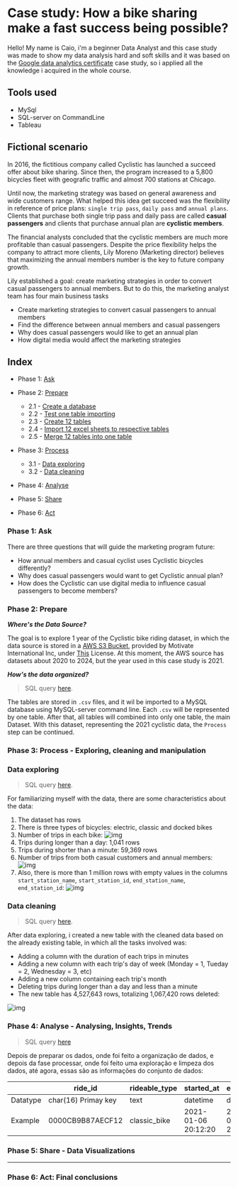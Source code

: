 # Case study: How a bike sharing make a fast success being possible?
Hello! My name is Caio, i'm a beginner Data Analyst and this case study was made to show my data analysis hard and soft skills and it was based on the [Google data analytics certificate](https://www.coursera.org/learn/google-data-analytics-capstone) case study, so i applied all the knowledge i acquired in the whole course.

## Tools used
- MySql
- SQL-server on CommandLine
- Tableau

## Fictional scenario
In 2016, the fictitious company called Cyclistic has launched a succeed offer about bike sharing. Since then, the program increased to a 5,800 bicycles fleet with geografic traffic and almost 700 stations at Chicago. 

Until now, the marketing strategy was based on general awareness and wide customers range. What helped this idea get succeed was the flexibility in reference of price plans: `single trip pass`, `daily pass` and `annual plans`. Clients that purchase both single trip pass and daily pass are called **casual passengers** and clients that purchase annual plan are **cyclistic members**.

The financial analysts concluded that the cyclistic members are much more profitable than casual passengers. Despite the price flexibility helps the company to attract more clients, Lily Moreno (Marketing director) believes that maximizing the annual members number is the key to future company growth. 

Lily established a goal: create marketing strategies in order to convert casual passengers to annual members. But to do this, the marketing analyst team has four main business tasks
- Create marketing strategies to convert casual passengers to annual members
- Find the difference between annual members and casual passengers
- Why does casual passengers would like to get an annual plan
- How digital media would affect the marketing strategies

## Index
* Phase 1: [Ask](https://github.com/caiobarretobr/cyclistic_case_study?tab=readme-ov-file#ask)

* Phase 2: [Prepare](https://github.com/caiobarretobr/cyclistic_case_study?tab=readme-ov-file#phase-2-prepare)

    - 2.1 - [Create a database](https://github.com/caiobarretobr/cyclistic_case_study?tab=readme-ov-file#21---create-a-database)
    - 2.2 - [Test one table importing](https://github.com/caiobarretobr/cyclistic_case_study?tab=readme-ov-file#22---test-one-table-importing)
    - 2.3 - [Create 12 tables](https://github.com/caiobarretobr/cyclistic_case_study?tab=readme-ov-file#23---create-12-tables)
    - 2.4 - [Import 12 excel sheets to respective tables](https://github.com/caiobarretobr/cyclistic_case_study?tab=readme-ov-file#24---import-12-excel-sheets-to-respective-tables)
    - 2.5 - [Merge 12 tables into one table](https://github.com/caiobarretobr/cyclistic_case_study?tab=readme-ov-file#25---merge-12-tables-into-one-table)

* Phase 3: [Process](https://github.com/caiobarretobr/cyclistic_case_study?tab=readme-ov-file#phase-3-process)

    - 3.1 - [Data exploring](https://github.com/caiobarretobr/cyclistic_case_study?tab=readme-ov-file#31---data-exploring)
    - 3.2 - [Data cleaning](https://github.com/caiobarretobr/cyclistic_case_study?tab=readme-ov-file#32---data-cleaning)

* Phase 4: [Analyse](https://github.com/caiobarretobr/cyclistic_case_study?tab=readme-ov-file#phase-4-analyse)

* Phase 5: [Share](https://github.com/caiobarretobr/cyclistic_case_study?tab=readme-ov-file#phase-5-share)

* Phase 6: [Act](https://github.com/caiobarretobr/cyclistic_case_study?tab=readme-ov-file#phase-6-act)

### Phase 1: Ask 
There are three questions that will guide the marketing program future:
- How annual members and casual cyclist uses Cyclistic bicycles differently?
- Why does casual passengers would want to get Cyclistic annual plan?
- How does the Cyclistic can use digital media to influence casual passengers to become members?

### Phase 2: Prepare
_**Where's the Data Source?**_

The goal is to explore 1 year of the Cyclistic bike riding dataset, in which the data source is stored in a [AWS S3 Bucket](https://divvy-tripdata.s3.amazonaws.com/index.html), provided by Motivate International Inc, under [This](https://divvybikes.com/data-license-agreement) License. At this moment, the AWS source has datasets about 2020 to 2024, but the year used in this case study is 2021.

_**How's the data organized?**_
> SQL query [here](SQL/data_organizing.sql).

The tables are stored in `.csv` files, and it wil be imported to a MySQL database using MySQL-server command line. Each `.csv` will be represented by one table. After that, all tables will combined into only one table, the main Dataset. With this dataset, representing the 2021 cyclistic data, the `Process` step can be continued.

### Phase 3: Process - Exploring, cleaning and manipulation

### Data exploring
> SQL query [here](SQL/data_exploring.sql).

For familiarizing myself with the data, there are some characteristics about the data:

1. The dataset has rows
2. There is three types of bicycles: electric, classic and docked bikes
3. Number of trips in each bike:
![img](https://i.imgur.com/ZjpMdJX.png)
4. Trips during longer than a day: 1,041 rows
5. Trips during shorter than a minute: 59,369 rows
6. Number of trips from both casual customers and annual members:
![img](https://i.imgur.com/P87tWlm.png)
7. Also, there is more than 1 million rows with empty values in the columns `start_station_name`, `start_station_id`, `end_station_name`, `end_station_id`:
![img](https://i.imgur.com/fSwXmz7.png)


### Data cleaning
> SQL query [here](SQL/data_cleaning.sql).

After data exploring, i created a new table with the cleaned data based on the already existing table, in which all the tasks involved was:
* Adding a column with the duration of each trips in minutes
* Adding a new column with each trip's day of week (Monday = 1, Tueday = 2, Wednesday = 3, etc)
* Adding a new column containing each trip's month
* Deleting trips during longer than a day and less than a minute
* The new table has 4,527,643 rows, totalizing 1,067,420 rows deleted:

![img](https://i.imgur.com/kvyDZdB.png)
                                             
### Phase 4: Analyse - Analysing, Insights, Trends
> SQL query [here](SQL/data_analysis.sql)         

Depois de preparar os dados, onde foi feito a organização de dados, e depois da fase processar, onde foi feito uma exploração e limpeza dos dados, até agora, essas são as informações do conjunto de dados:

|       | ride_id | rideable_type | started_at | ended_at | trip_duration | day_of_week | month_ |
|-|-|-|-|-|-|-|-|
Datatype| char(16) Primay key | text         | datetime            | datetime            | datetime | varchar(3) | varchar(3) |
Example | 0000CB9B87AECF12    | classic_bike | 2021-01-06 20:12:20 | 2021-01-06 20:12:20 | 00:06:11 | wed        | jan        |
### Phase 5: Share - Data Visualizations 
---
### Phase 6: Act: Final conclusions

